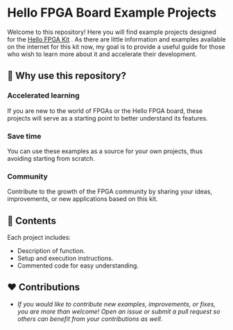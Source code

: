 # Hello FPGA Board Example Projects
Welcome to this repository! Here you will find example projects designed for the [Hello FPGA Kit](https://www.microchip.com/en-us/development-tool/m2s-hello-fpga-kit) . As there are little information and examples available on the internet for this kit now, my goal is to provide a useful guide for those who wish to learn more about it and accelerate their development.

## :ledger: Why use this repository?
### Accelerated learning
If you are new to the world of FPGAs or the Hello FPGA board, these projects will serve as a starting point to better understand its features.

### Save time 
You can use these examples as a source for your own projects, thus avoiding starting from scratch.

### Community
Contribute to the growth of the FPGA community by sharing your ideas, improvements, or new applications based on this kit.

## :blue_book: Contents
Each project includes:

- Description of function.
- Setup and execution instructions.
- Commented code for easy understanding.

## :heart: Contributions

- *If you would like to contribute new examples, improvements, or fixes, you are more than welcome! Open an issue or submit a pull request so others can benefit from your contributions as well.*

